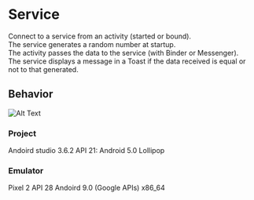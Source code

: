 # Service
Connect to a service from an activity (started or bound).  
The service generates a random number at startup.  
The activity passes the data to the service (with Binder or Messenger).  
The service displays a message in a Toast if the data received is equal or not to that generated.

## Behavior
![Alt Text](https://media.giphy.com/media/VDN0hXWnT4gTledxeJ/giphy.gif)

### Project
Andoird studio 3.6.2
API 21: Android 5.0 Lollipop 

### Emulator
Pixel 2 API 28 Andoird 9.0 (Google APIs) x86_64
